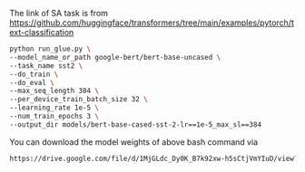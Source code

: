 The link of SA task is from https://github.com/huggingface/transformers/tree/main/examples/pytorch/text-classification

```bash
python run_glue.py \
--model_name_or_path google-bert/bert-base-uncased \
--task_name sst2 \
--do_train \
--do_eval \
--max_seq_length 384 \
--per_device_train_batch_size 32 \
--learning_rate 1e-5 \
--num_train_epochs 3 \
--output_dir models/bert-base-cased-sst-2-lr==1e-5_max_sl==384
```

You can download the model weights of above bash command via 
```bash
https://drive.google.com/file/d/1MjGLdc_Dy0K_B7k92xw-h5sCtjVmYIuD/view?usp=drive_link
```
